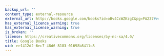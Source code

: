 ```yaml
---
backup_url: ''
content_type: external-resource
external_url: http://books.google.com/books?id=oBv4CcWZKzgC&pg=PA237#v=onepage
has_external_licence_warning: true
has_external_license_warning: true
is_broken: ''
license: https://creativecommons.org/licenses/by-nc-sa/4.0/
title: Google Books
uid: ee1412d2-6ec7-48d6-8183-01698b8411c8
---
```

